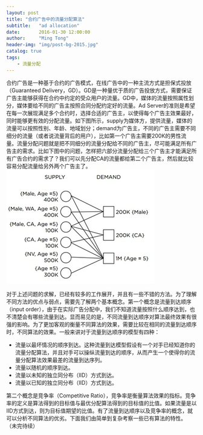 ```yaml
---
layout: post
title: "合约广告中的流量分配算法"
subtitle:   "ad allocation"
date:       2016-01-30 12:00:00
author:     "Ming Tong"
header-img: "img/post-bg-2015.jpg"
catalog: true
tags:
    - 流量分配
---
```


合约广告是一种基于合约的广告模式，在线广告中的一种主流方式是担保式投放（Guaranteed Delivery，GD）。GD是一种量优于质的广告投放方式，需要保证广告主能够获得在合约中约定的受众用户的流量。GD中，媒体的流量按照属性划分，媒体要给不同的广告主按照合同分配约定好的流量。Ad Server的准则是希望在每一次展现满足多个合约时，选择合适的广告主，以使得每个广告主效果最好，同时能够更有效的分配流量。如下图所示，supply为媒体方，提供流量，媒体的流量可以按照性别、年龄、地域划分；demand为广告主，不同的广告主需要不同细分的流量（或者说流量背后的用户），比如第一个广告主需要200K的男性流量。流量分配问题就是把不同细分的流量分配给不同的广告主，尽可能满足所有广告主的需求。比如下图中的问题，怎样把六部分流量分配给三个广告主才能满足所有广告合约的需求了？我们可以先分配CA的流量都给第二个广告主，然后就比较容易分配流量给另外两个广告主了。
![alocation](../img/ad_alocation.jpg)

对于上述问题的求解，已经有较多的工作展开，并且有一些不错的方法。为了理解不同方法的优点与弱点，需要先了解两个基本概念。第一个概念是流量到达顺序（input order），由于在实际广告分配中，我们不知道流量按照什么顺序达到，也不清楚会有哪些流量到达。显而易见的是，不同流量到达顺序对算法最终效果有很强的影响。为了更加客观的衡量不同算法的效果，需要比较在相同的流量到达顺序时，不同算法的效果。一般来讲对于流量到达顺序的模型有四种：

- 流量以最坏情况的顺序到达。这种流量到达模型假设有一个对手已经知道你的流量分配算法，并且对手可以操纵流量到达的顺序，从而产生一个使得你的流量分配算法效果最差的流量到达序列。
- 流量以随机的顺序到达。
- 流量以未知的独立同分布（IID）方式到达。
- 流量以已知的独立同分布（IID）方式到达。

第二个概念是竞争率（Competitive Ratio），竞争率是衡量算法效果的指标。竞争率的定义是算法得到的目标值与最优分配算法得到的目标值的比值。如果流量是以IID方式到达，则为目标值期望的比值。有了流量到达顺序以及竞争率的概念，就可以分析不同算法的优劣。下面我们由简单到复杂考察一些已有算法的特性。
（未完待续）

